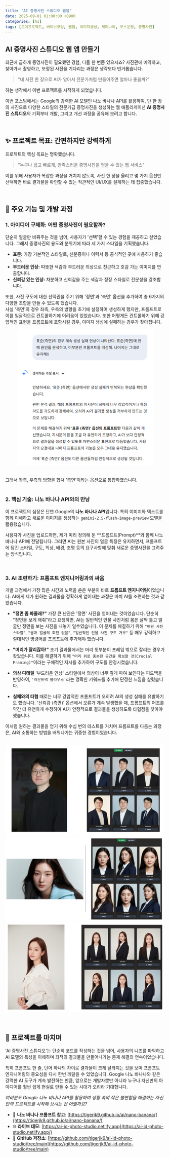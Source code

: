 ```yaml
---
title: "AI 증명사진 스튜디오 웹앱"
date: 2025-09-01 01:00:00 +0900
categories: [AI]
tags: [토이프로젝트, 바이브코딩, 웹앱, 이미지생성, 제미나이, 부스운영, 증명사진]
---
```


## AI 증명사진 스튜디오 웹 앱 만들기

최근에 급하게 증명사진이 필요했던 경험, 다들 한 번쯤 있으시죠? 사진관에 예약하고, 찾아가서 촬영하고, 보정된 사진을 기다리는 과정은 생각보다 번거롭습니다.

> "내 사진 한 장으로 AI가 알아서 전문가처럼 만들어주면 얼마나 좋을까?"

하는 생각에서 이번 프로젝트를 시작하게 되었습니다.

이번 포스팅에서는 Google의 강력한 AI 모델인 나노 바나나 API를 활용하여, 단 한 장의 사진으로 다양한 스타일의 전문가급 증명사진을 생성하는 웹 애플리케이션 **AI 증명사진 스튜디오**의 기획부터 개발, 그리고 개선 과정을 공유해 보려고 합니다.

<br>

## ✨ 프로젝트 목표: 간편하지만 강력하게

프로젝트의 핵심 목표는 명확했습니다.

> "누구나 쉽고 빠르게, 만족스러운 증명사진을 얻을 수 있는 웹 서비스"

이를 위해 사용자가 복잡한 과정을 거치지 않도록, 사진 한 장을 올리고 몇 가지 옵션만 선택하면 바로 결과물을 확인할 수 있는 직관적인 UI/UX를 설계하는 데 집중했습니다.

<br>

## 🚀 주요 기능 및 개발 과정

### 1. 아이디어 구체화: 어떤 증명사진이 필요할까?

단순히 얼굴만 바꿔주는 것을 넘어, 사용자가 '선택'할 수 있는 경험을 제공하고 싶었습니다. 그래서 증명사진의 용도와 분위기에 따라 세 가지 스타일을 기획했습니다.

* **표준:** 가장 기본적인 스타일로, 신분증이나 이력서 등 공식적인 곳에 사용하기 좋습니다.
* **부드러운 인상:** 따뜻한 색감과 부드러운 의상으로 친근하고 호감 가는 이미지를 연출합니다.
* **신뢰감 있는 인상:** 차분하고 신뢰감을 주는 색감과 정장 스타일로 전문성을 강조합니다.

또한, 사진 구도에 대한 선택권을 주기 위해 '정면'과 '측면' 옵션을 추가하여 총 6가지의 다양한 조합을 만들 수 있도록 했습니다.<br>
사실 '측면'의 경우 좌측, 우측의 방향을 초기에 설정하여 생성하게 했지만, 프롬프트로 이를 일괄적으로 컨트롤하기에 어려움이 있었습니다. 또한 어떻게든 컨트롤하기 위해 강압적인 표현을 프롬프트에 포함시킬 경우, 이미지 생성에 실패하는 경우가 잦아집니다.<br>

<p align="center">
  <img src="/assets/force.png" alt="이미지 생성 실패">
</p>

<br>그래서 좌측, 우측의 방향을 합쳐 '측면'이라는 옵션으로 통합하였습니다. 
<br>
<br>

### 2. 핵심 기술: 나노 바나나 API와의 만남

이 프로젝트의 심장은 단연 Google의 **나노 바나나 API**입니다. 특히 이미지와 텍스트를 함께 이해하고 새로운 이미지를 생성하는 `gemini-2.5-flash-image-preview` 모델을 활용했습니다.

사용자가 사진을 업로드하면, 제가 미리 정의해 둔 **프롬프트(Prompt)**와 함께 나노 바나나 API에 전달됩니다. 그러면 AI는 원본 사진의 얼굴 특징은 유지하면서, 프롬프트에 담긴 스타일, 구도, 의상, 배경, 조명 등의 요구사항에 맞춰 새로운 증명사진을 그려주는 방식입니다.

<br>

### 3. AI 조련하기: 프롬프트 엔지니어링과의 싸움

개발 과정에서 가장 많은 시간과 노력을 쏟은 부분이 바로 **프롬프트 엔지니어링**이었습니다. AI에게 제가 원하는 결과물을 정확하게 얻어내는 과정은 마치 AI를 조련하는 것과 같았습니다.

* **"정면 좀 봐줄래?"** 가장 큰 난관은 '정면' 사진을 얻어내는 것이었습니다. 단순히 "정면을 보게 해줘"라고 요청하면, AI는 일반적인 인물 사진처럼 몸은 살짝 틀고 얼굴만 정면을 보는 사진을 내놓기 일쑤였습니다. 이 문제를 해결하기 위해 `"여권 사진 스타일"`, `"몸과 얼굴의 회전 없음"`, `"일반적인 인물 사진 구도 거부"` 등 매우 강력하고 절대적인 명령어를 프롬프트에 추가해야 했습니다.

* **"머리가 잘리잖아!"** 초기 결과물에서는 머리 윗부분이 프레임 밖으로 잘리는 경우가 잦았습니다. 이를 해결하기 위해 `"머리 위로 충분한 공간을 확보할 것(Crucial Framing)"`이라는 구체적인 지시를 추가하여 구도를 안정시켰습니다.

* **의상 디테일** '부드러운 인상' 스타일에서 의상이 너무 깊게 파여 보인다는 피드백을 반영하여, `'라운드넥 블라우스'`라는 명확한 키워드를 추가해 단정한 느낌을 살렸습니다.

* **실패와의 타협** 때로는 너무 강압적인 프롬프트가 오히려 AI의 생성 실패를 유발하기도 했습니다. '신뢰감 (측면)' 옵션에서 오류가 계속 발생했을 때, 프롬프트의 어조를 약간 더 유연하게 수정하여 AI가 안정적으로 결과물을 생성하도록 타협점을 찾아야 했습니다.

이처럼 원하는 결과물을 얻기 위해 수십 번의 테스트를 거치며 프롬프트를 다듬는 과정은, AI와 소통하는 방법을 배워나가는 귀중한 경험이었습니다.<br>


<br>![원본 사진과 변환된 사진 비교](/assets/myself1.png)
<br>![원본 사진과 변환된 사진 비교](/assets/jung1.png)
<br>![원본 사진과 변환된 사진 비교](/assets/hyeri1.png)

<br>

## 🏁 프로젝트를 마치며

'AI 증명사진 스튜디오'는 단순히 코드를 작성하는 것을 넘어, 사용자의 니즈를 파악하고 AI 모델의 특성을 이해하며 최적의 결과물을 만들어나가는 문제 해결의 연속이었습니다.

특히 프롬프트 한 줄, 단어 하나의 차이로 결과물이 크게 달라지는 것을 보며 프롬프트 엔지니어링의 중요성을 다시 한번 깨달을 수 있었습니다. Google 나노 바나나와 같은 강력한 AI 도구가 계속 발전하는 만큼, 앞으로는 개발자뿐만 아니라 누구나 자신만의 아이디어를 훨씬 쉽게 현실로 만들 수 있는 시대가 오리라 기대합니다.

*여러분도 Google 나노 바나나 API를 활용하여 생활 속의 작은 불편함을 해결하는 자신만의 프로젝트를 시작해 보시는 건 어떨까요?*

* 🔗 **나노 바나나 프롬프트 참고**: [https://tigerjk9.github.io/ai/nano-banana/](https://tigerjk9.github.io/ai/nano-banana/)
* 🌐 **라이브 데모**: [https://ai-id-photo-studio.netlify.app](https://ai-id-photo-studio.netlify.app/) 
* 🔗 **GitHub 저장소**: [https://github.com/tigerjk9/ai-id-photo-studio/tree/main](https://github.com/tigerjk9/ai-id-photo-studio/tree/main)



